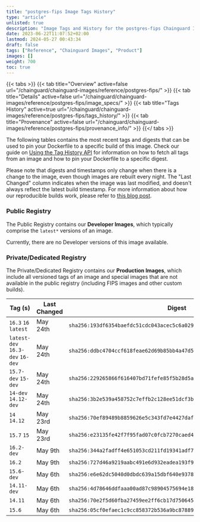 ```yaml
---
title: "postgres-fips Image Tags History"
type: "article"
unlisted: true
description: "Image Tags and History for the postgres-fips Chainguard Image"
date: 2023-06-22T11:07:52+02:00
lastmod: 2024-05-27 00:43:34
draft: false
tags: ["Reference", "Chainguard Images", "Product"]
images: []
weight: 700
toc: true
---
```


{{< tabs >}}
{{< tab title="Overview" active=false url="/chainguard/chainguard-images/reference/postgres-fips/" >}}
{{< tab title="Details" active=false url="/chainguard/chainguard-images/reference/postgres-fips/image_specs/" >}}
{{< tab title="Tags History" active=true url="/chainguard/chainguard-images/reference/postgres-fips/tags_history/" >}}
{{< tab title="Provenance" active=false url="/chainguard/chainguard-images/reference/postgres-fips/provenance_info/" >}}
{{</ tabs >}}

The following tables contains the most recent tags and digests that can be used to pin your Dockerfile to a specific build of this image. Check our guide on [Using the Tag History API](/chainguard/chainguard-images/using-the-tag-history-api/) for information on how to fetch all tags from an image and how to pin your Dockerfile to a specific digest.

Please note that digests and timestamps only change when there is a change to the image, even though images are rebuilt every night. The "Last Changed" column indicates when the image was last modified, and doesn't always reflect the latest build timestamp. For more information about how our reproducible builds work, please refer to [this blog post](https://www.chainguard.dev/unchained/reproducing-chainguards-reproducible-image-builds).

### Public Registry
The Public Registry contains our **Developer Images**, which typically comprise the `latest*` versions of an image.

Currently, there are no Developer versions of this image available.

### Private/Dedicated Registry
The Private/Dedicated Registry contains our **Production Images**, which include all versioned tags of an image and special images that are not available in the public registry (including FIPS images and other custom builds).

| Tag (s)                           | Last Changed | Digest                                                                    |
|-----------------------------------|--------------|---------------------------------------------------------------------------|
|  `16.3` `16` `latest`             | May 24th     | `sha256:193df6354baefdc51cdc043acec5c6a029a1bce5e2a32c62b2aa6009053cc03c` |
|  `latest-dev` `16.3-dev` `16-dev` | May 24th     | `sha256:ddbc4704ccf618feae62d69b85bb4a47d5227602fcb3c9d04bdd433256d4dcfe` |
|  `15.7-dev` `15-dev`              | May 24th     | `sha256:229265866f616407bd71fefe85f5b28d5a1a7034e87096991baab6cb29545333` |
|  `14-dev` `14.12-dev`             | May 24th     | `sha256:3b2e539a458752c7effb2c128ee51dcf3bfa240395018d2cf9be3c73972c36da` |
|  `14` `14.12`                     | May 23rd     | `sha256:70ef89489b8859626e5c343fd7e4427daf835acddec2f4e82b23e8fded7c2418` |
|  `15.7` `15`                      | May 23rd     | `sha256:e23135fe42f7f95fad07c0fcb7270caed48a0c580c17c67fc8a73eca0f2be7e8` |
|  `16.2-dev`                       | May 9th      | `sha256:344a2fadff4e651053cd211fd19341adf7a8433bb57384a689d544edb1634766` |
|  `16.2`                           | May 9th      | `sha256:727d46a9219aabc491e6d932eadea193f905b2267b687a2e94dc9b30a64eea09` |
|  `15.6-dev`                       | May 6th      | `sha256:e6e62dc5040d0dbdc639a15dbf640e93787d624dc7a840de1e83e58dcdc20618` |
|  `14.11-dev`                      | May 6th      | `sha256:4d78646ddfaaa00ad87c98904575694e181825deafa47a84b785c35e5e2e06e7` |
|  `14.11`                          | May 6th      | `sha256:70e2f5d60fba27459ee2ff6cb17d750645ce3369c2ce4b5b7c1c4f350a3ce7f0` |
|  `15.6`                           | May 6th      | `sha256:05cf0efaec1c9cc858372b536a9bc87889acb1149196ca2142a12601c3bba7fa` |

